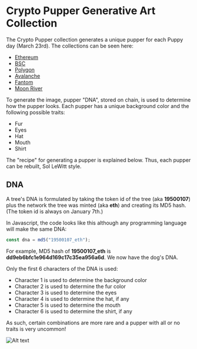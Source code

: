 # Crypto Pupper Generative Art Collection #

 The Crypto Pupper collection generates a unique pupper for each Puppy day (March 23rd). The collections can be seen here:

* [Ethereum](https://www.cryptodate.io/eth/collection/pupper)
* [BSC](https://www.cryptodate.io/bsc/collection/pupper)
* [Polygon](https://www.cryptodate.io/polygon/collection/pupper)
* [Avalanche](https://www.cryptodate.io/avax/collection/pupper)
* [Fantom](https://www.cryptodate.io/fantom/collection/pupper)
* [Moon River](https://www.cryptodate.io/movr/collection/pupper)

 
 To generate the image, pupper "DNA", stored on chain, is used to determine how the pupper looks. Each pupper has a unique background color and the following possible traits:

 * Fur
 * Eyes
 * Hat
 * Mouth
 * Shirt

The "recipe" for generating a pupper is explained below. Thus, each pupper can be rebuilt, Sol LeWitt style. 

## DNA ##

A tree's DNA is formulated by taking the token id of the tree (aka **19500107**) plus the network the tree was minted (aka **eth**) and creating its MD5 hash. (The token id is always on January 7th.) 

In Javascript, the code looks like this  although any programming language will make the same DNA:

``` javascript
const dna = md5("19500107_eth");

```

For example, MD5 hash of **19500107_eth** is **dd9eb6bfc1e964d169c17c35ea956a6d**. We now have the dog's DNA. 

Only the first 6 characters of the DNA is used:

* Character 1 is used to determine the background color
* Character 2 is used to determine the fur color
* Character 3 is used to determine the eyes
* Character 4 is used to determine the hat, if any
* Character 5 is used to determine the mouth
* Character 6 is used to determine the shirt, if any

As such, certain combinations are more rare and a pupper with all or no traits is very uncommon!


![Alt text](https://assets.cryptodate.io/bsc/pupper/19830107.png "Logo")

